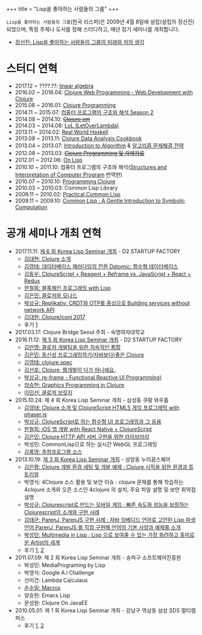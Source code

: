+++
title = "Lisp을 좋아하는 사람들의 그룹"
+++

`Lisp을 좋아하는 사람들의 그룹`(한국 리스퍼)은 2009년 4월 8일에 설립(설립자 장선진)되었으며, 특정 주제나 도서를 정해 스터디하고, 매년 정기 세미나를 개최합니다.

- [장선진: Lisp을 좋아하는 사람들의 그룹의 미래와 저의 생각](https://jangsunjin.tistory.com/474)

# 스터디 연혁
- 2017.12 ~ ????.??: [linear algebra](https://clojure-korea.slack.com/)
- 2016.02 ~ 2016.04: [Clojure Web Programming - Web Development with Clojure](https://github.com/lisp-korea/web-development-with-clojure)
- 2015.08 ~ 2016.01: [Clojure Programming](https://github.com/lisp-korea/ClojureProgramming)
- 2014.11 ~ 2015.07: [컴퓨터 프로그램의 구조와 해석 Season 2](https://github.com/lisp-korea/sicp2014)
- 2014.08 ~ 2014.10: ~~[Clojure om](http://clojure.or.kr/wiki/doku.php?id=lecture:om)~~
- 2014.03 ~ 2014.08: [LoL (LetOverLambda)](https://letoverlambda.com/)
- 2013.11 ~ 2014.02: [Real World Haskell](https://book.realworldhaskell.org/)
- 2013.08 ~ 2013.11: [Clojure Data Analysis Cookbook](https://www.packtpub.com/big-data-and-business-intelligence/clojure-data-analysis-cookbook)
- 2013.04 ~ 2013.07: [Introduction to Algorithm](https://mitpress.mit.edu/books/introduction-algorithms-third-edition) & [알고리즘 문제해결 전략](http://book.algospot.com/)
- 2012.08 ~ 2013.03: ~~[Clojure Programming 및 자체자료](https://clojure.or.kr)~~
- 2012.01 ~ 2012.06: [On Lisp](https://github.com/lisp-korea/onlisp)
- 2010.10 ~ 2011.10: 컴퓨터 프로그램의 구조와 해석([Structures and Interpretation of Computer Program](https://mitp-content-server.mit.edu/books/content/sectbyfn/books_pres_0/6515/sicp.zip/index.html) 번역판)
- 2010.07 ~ 2010.10: [Programming Clojure](https://pragprog.com/titles/shcloj3/programming-clojure-third-edition/)
- 2010.03 ~ 2010.03: Common Lisp Library
- 2009.11 ~ 2010.02: [Practical Common Lisp](http://www.gigamonkeys.com/book/)
- 2009.11 ~ 2009.10: [Common Lisp : A Gentle Introduction to Symbolic Computation](https://www.cs.cmu.edu/~dst/LispBook/)


# 공개 세미나 개최 연혁
- 2017.11.11: [제 6 회 Korea Lisp Seminar 개최](https://groups.google.com/forum/#!topic/lisp-korea/vewKN7RlpZk) - D2 STARTUP FACTORY
  - [김대현: Clojure 소개](https://medium.com/happyprogrammer-in-jeju/클로저-소개-제6회-리스프-세미나-발표-dc6700e0821d)
  - [김영태: 데이터베이스 패러다임의 전환 Datomic: 함수형 데이터베이스](https://github.com/philoskim/datomic-intro)
  - [김동우: ClojureScript + Reagent + Reframe vs. JavaScript + React + Redux](http://slides.com/dongwoo-kim/clojurescript-reagent-reframe)
  - [한철희: 블록체인 프로그래밍 with Lisp](https://www.slideshare.net/cheolhee/blockchain-programming-with-lisp)
  - [김은민: 클로저와 모나드](https://www.slideshare.net/eunminn/clojure-monad-81911464)
  - [박상규: Replikativ: CRDT와 OTP를 중심으로 Building services without network API](https://www.slideshare.net/SangKyuPark1/replikativ/1)
  - [김대원: Clojure/conj 2017](https://www.slideshare.net/DarrenKim9/clojureconj-2017-81991879)
  - 후기 [1](https://medium.com/happyprogrammer-in-jeju/클로저-소개-제6회-리스프-세미나-발표-dc6700e0821d)
- 2017.03.17: Clojure Bridge Seoul 주최 - 숙명여자대학교
- 2016.11.12: [제 5 회 Korea Lisp Seminar 개최](https://d2.naver.com/news/5134096) - D2 STARTUP FACTORY
  - [김만명: 클로저 개발팀을 위한 지속적인 통합](https://github.com/lispkorea/lispkorea.github.io-resource/blob/main/20161112/20161112-1st-session-clojure-ci.pdf)
  - [김은민: 동신성 프로그래밍하기(자바보다)좋은 Clojure](http://www.slideshare.net/eunminn/clojure-68804824)
  - [김영태: clojure.spec](http://philoskim.github.io/docs/spec/)
  - [김선호: Clojure, 웹개발이 다가 아니에요.](http://www.slideshare.net/SeonhoKim/corelogic-clojure)
  - [박상규: re-frame - Functional Reactive UI Programming)](http://www.slideshare.net/SangKyuPark1/re-frame-68818376)
  - [양승헌: Graphics Programming in Clojure](https://github.com/lispkorea/lispkorea.github.io-resource/blob/main/20161112/20161112-GraphicsProgrammingInClojure.pdf)
  - [이민선: 클로저 브릿지](http://www.slideshare.net/dalzony/2016-68870999)
- 2015.10.24: 제 4 회 Korea Lisp Seminar 개최 - 삼성동 쿠팡 와우홀
  - [김영태: Clojure 소개 및 ClojureScript HTML5 게임 프로그래밍 with phaser.js](https://github.com/philoskim/cs-game)
  - [박상규: ClojureScript로 하는 함수형 UI 프로그래밍과 그 응용](https://www.slideshare.net/SangKyuPark1/clojurescript-ui)
  - [한철희: iOS 앱 개발 with React Native + ClojureScript](https://github.com/cheolhee/ReactNativeDuckie)
  - [김은민: Clojure HTTP API 서버 구현을 위한 라이브러리](http://www.slideshare.net/eunminn/clojure-http-api)
  - 박성민: CommonLisp으로 하는 실시간 WebGL 프로그래밍
  - [김록영: 추첨프로그램 소스](https://github.com/darklibra/random_number)
- 2013.10.19: [제 3 회 Korea Lisp Seminar 개최](https://onoffmix.com/event/19718) - 상암동 누리꿈스퀘어
  - [김은평: Clojure 개발 환경 세팅 및 개발 예제 : Clojure 시작을 위한 환경과 튜토리얼](https://www.slideshare.net/netpyoung/clojure-development-environment)
  - 박영식: 4Clojure 소스 활용 및 보안 이슈 : clojure 문제를 통해 학습하는 4clojure 소개와 오픈 소스인 4clojure 의 설치, 주요 파일 설명 및 보안 취약점 설명
  - [박상규: Clojurescript로 만드는 모바일 게임 : 빠른 속도와 성능을 보장하는 Clojurescript의 소개와 구현 사례](https://docs.google.com/presentation/d/1SNWFudD2QYPG-mdQ5zQ3UJJG0mswWqb_VnvQerOnusY/edit#slide=id.p)
  - [김태균: ParenJ, ParenJS 구현 사례 : 자바 임베디드 언어로 고안된 Lisp 파생언어 ParenJ, ParenJS 를 직접 구현해 언어의 기본 사양과 예제를 소개](https://docs.google.com/presentation/d/1q3L9WlETTbjwYLMur38_aksNBaMR9D95AsUSPJRsD6g/pub?start=false&loop=false&delayms=3000&slide=id.p)
  - [박성민: Multimedia in Lisp : Lisp 으로 보여줄 수 있는 가장 화려하고 흥미로운 Artist의 세계](https://www.youtube.com/watch?v=yiHw_oeYj_A)
  - 후기 [1](https://groups.google.com/g/lisp-korea/c/sFoTbHXhz2A), [2](http://ohyecloudy.com/pnotes/archives/1919/)
- 2011.07.09: 제 2 회 Korea Lisp Seminar 개최 - 송파구 소프트웨어진흥원
  - 박성민: MediaPrograming by Lisp
  - 박영식: Google A.i Challenge
  - 선미건: Lambda Calculaus
  - [손수일: Macros](https://github.com/lispkorea/lispkorea.github.io-resource/tree/main/20110709/likerivers12/lisp_macro_seminar/korea_lisp_seminar_2)
  - 양승헌: Emacs Lisp
  - 문성원: Clojure On JavaEE
- 2010.05.01: 제 1 회 Korea Lisp Seminar 개최 - 강남구 역삼동 삼성 SDS 멀티캠퍼스
  - 후기 [1](https://jinson.tistory.com/entry/한국-리스퍼-제-1-회-Korea-Lisp-세미나-다녀왔습니다), [2](https://jangsunjin.tistory.com/445)
